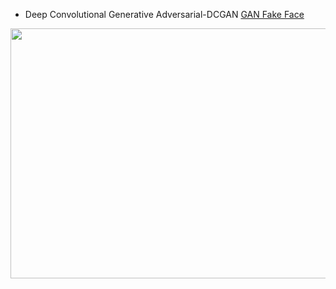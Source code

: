* Deep Convolutional Generative Adversarial-DCGAN
[GAN Fake Face](https://i.pinimg.com/originals/f8/ac/28/f8ac28ae8df799128f2609d79011b045.gif)


<img align="center" src = "https://github.com/engineerbekir/Tensorflow-Keras/blob/main/Generative%20Models/Generative%20Adversarial%20Networks-GANs/Synthetic%20Image%20Creation%20Using%20Keras%20with%20DCGAN/Synthetic%20Image%20Creation.gif" width = "800" height ="400"/>
